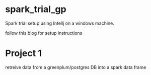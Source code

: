 # spark_trial_gp

Spark trial setup using Intellj on a windows machine.

follow this blog for setup instructions


# Project 1
retreive data from a greenplum/postgres DB into a spark data frame

